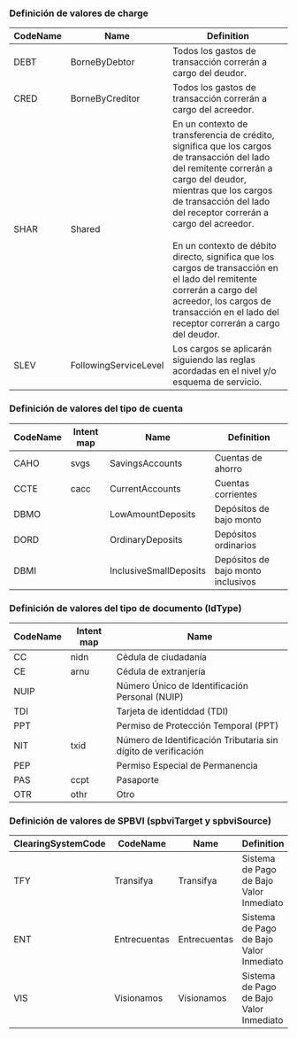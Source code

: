 ### Definición de valores de charge
| CodeName | Name | Definition |
|----------|------|------------|
| DEBT | BorneByDebtor | Todos los gastos de transacción correrán a cargo del deudor. |
| CRED | BorneByCreditor | Todos los gastos de transacción correrán a cargo del acreedor. |
| SHAR | Shared | En un contexto de transferencia de crédito, significa que los cargos de transacción del lado del remitente correrán a cargo del deudor, mientras que los cargos de transacción del lado del receptor correrán a cargo del acreedor.<br><br>En un contexto de débito directo, significa que los cargos de transacción en el lado del remitente correrán a cargo del acreedor, los cargos de transacción en el lado del receptor correrán a cargo del deudor. |
| SLEV | FollowingServiceLevel | Los cargos se aplicarán siguiendo las reglas acordadas en el nivel y/o esquema de servicio. |


### Definición de valores del tipo de cuenta
| CodeName | Intent map | Name | Definition |
|----------|------------|------|------------|
| CAHO | svgs | SavingsAccounts | Cuentas de ahorro |
| CCTE | cacc | CurrentAccounts | Cuentas corrientes |
| DBMO |  | LowAmountDeposits | Depósitos de bajo monto |
| DORD |  | OrdinaryDeposits | Depósitos ordinarios |
| DBMI |  | InclusiveSmallDeposits | Depósitos de bajo monto inclusivos |


### Definición de valores del tipo de documento (IdType)
| CodeName | Intent map | Name |
|----------|------------|------|
| CC | nidn | Cédula de ciudadanía |
| CE | arnu | Cédula de extranjería |
| NUIP |  | Número Único de Identificación Personal (NUIP) |
| TDI |  | Tarjeta de identiddad (TDI) |
| PPT |  | Permiso de Protección Temporal (PPT) |
| NIT | txid | Número de Identificación Tributaria sin dígito de verificación |
| PEP |  | Permiso Especial de Permanencia |
| PAS | ccpt | Pasaporte |
| OTR | othr  | Otro |



### Definición de valores de SPBVI (spbviTarget y spbviSource)
| ClearingSystemCode | CodeName | Name | Definition |
|---------------------|----------|------|------------|
| TFY | Transifya | Transifya | Sistema de Pago de Bajo Valor Inmediato |
| ENT | Entrecuentas | Entrecuentas | Sistema de Pago de Bajo Valor Inmediato |
| VIS | Visionamos | Visionamos | Sistema de Pago de Bajo Valor Inmediato |